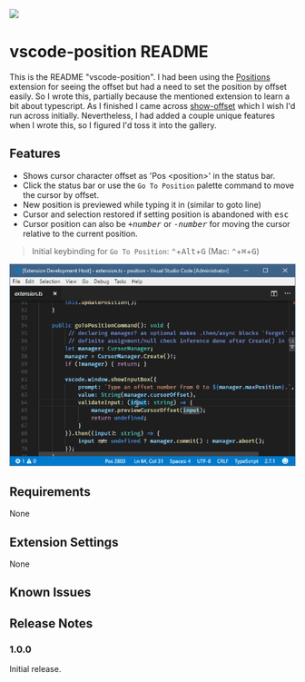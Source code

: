 [![](https://vsmarketplacebadge.apphb.com/version-short/jtr.vscode-position.svg)](https://marketplace.visualstudio.com/items?itemName=jtr.vscode-position)
# vscode-position README

This is the README "vscode-position".  I had been using the [Positions](https://github.com/Silvenga/vscode-positions) extension for seeing the offset but had a need to set the position by offset easily.  So I wrote this, partially because the mentioned extension to learn a bit about typescript.  As I finished I came across [show-offset](https://github.com/ramya-rao-a/show-offset) which I wish I'd run across initially.  Nevertheless, I had added a couple unique features when I wrote this, so I figured I'd toss it into the gallery.

## Features

- Shows cursor character offset as 'Pos \<position>' in the status bar.
- Click the status bar or use the `Go To Position` palette command to move the cursor by offset.
- New position is previewed while typing it in (similar to goto line)
- Cursor and selection restored if setting position is abandoned with <kbd>esc</kbd>
- Cursor position can also be <kbd>+</kbd><kbd>*number*</kbd> or <kbd>-</kbd><kbd>*number*</kbd> for moving the cursor relative to the current position.

> Initial keybinding for `Go To Position`: <kbd>⌃</kbd>+<kbd>Alt</kbd>+<kbd>G</kbd> (Mac:  <kbd>⌃</kbd>+<kbd>⌘</kbd>+<kbd>G</kbd>)

![Overview](other/PositionAnim.gif)

## Requirements
None
## Extension Settings
None

## Known Issues

## Release Notes
### 1.0.0

Initial release.
